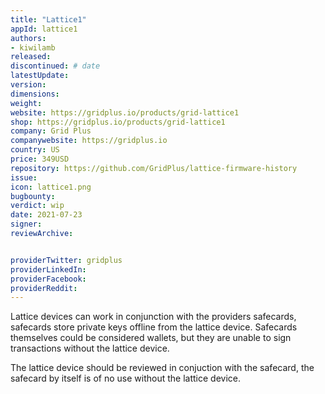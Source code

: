 ```yaml
---
title: "Lattice1"
appId: lattice1
authors:
- kiwilamb
released: 
discontinued: # date
latestUpdate:
version:
dimensions: 
weight: 
website: https://gridplus.io/products/grid-lattice1
shop: https://gridplus.io/products/grid-lattice1
company: Grid Plus
companywebsite: https://gridplus.io
country: US
price: 349USD
repository: https://github.com/GridPlus/lattice-firmware-history
issue:
icon: lattice1.png
bugbounty:
verdict: wip
date: 2021-07-23
signer:
reviewArchive:


providerTwitter: gridplus
providerLinkedIn: 
providerFacebook: 
providerReddit: 
---
```


Lattice devices can work in conjunction with the providers safecards, safecards store private keys offline from the lattice device.
Safecards themselves could be considered wallets, but they are unable to sign transactions without the lattice device.

The lattice device should be reviewed in conjuction with the safecard, the safecard by itself is of no use without the lattice device.
